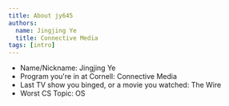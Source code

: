 ```yaml
---
title: About jy645
authors:
  name: Jingjing Ye
  title: Connective Media
tags: [intro]
---
```


- Name/Nickname: Jingjing Ye
- Program you're in at Cornell: Connective Media
- Last TV show you binged, or a movie you watched: The Wire
- Worst CS Topic: OS
